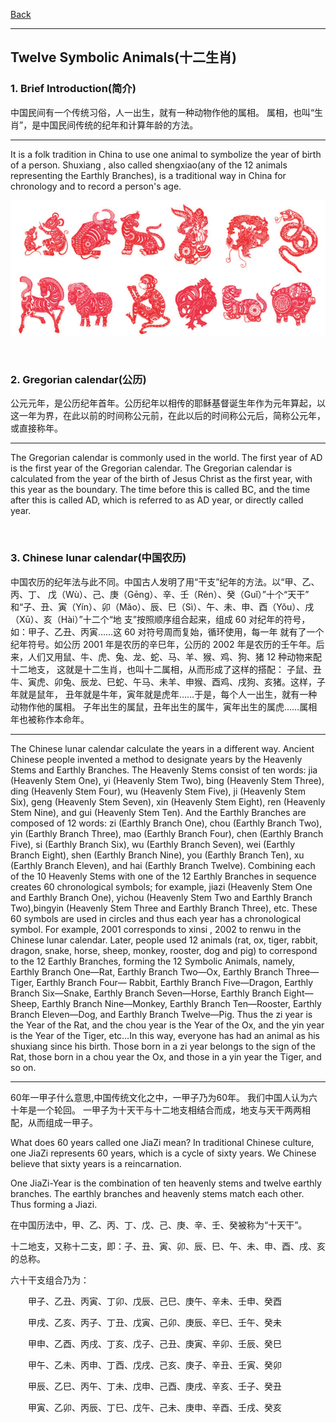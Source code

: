 [Back](../../README.md)

<hr>

## Twelve Symbolic Animals(十二生肖)


### 1. Brief Introduction(简介)

中国民间有一个传统习俗，人一出生，就有一种动物作他的属相。
属相，也叫“生肖”，是中国民间传统的纪年和计算年龄的方法。

<hr>

It is a folk tradition in China to use one animal to symbolize the 
year of birth of a person. Shuxiang , also called shengxiao(any of the 12 
animals representing the Earthly Branches), is a traditional way in China 
for chronology and to record a person's age.

![Twelve Symbolic Animals](https://github.com/Elliot518/mcp-oss-repo/blob/main/culture/china/SymbolicAnimals.png?raw=true)

&nbsp;


### 2. Gregorian calendar(公历) 

公元元年，是公历纪年首年。公历纪年以相传的耶稣基督诞生年作为元年算起，以这一年为界，在此以前的时间称公元前，在此以后的时间称公元后，简称公元年，或直接称年。

<hr>

The Gregorian calendar is commonly used in the world.
The first year of AD is the first year of the Gregorian calendar. The Gregorian calendar is calculated from the year of the birth of Jesus Christ as the first year, with this year as the boundary. The time before this is called BC, and the time after this is called AD, which is referred to as AD year, or directly called year.

&nbsp;

### 3. Chinese lunar calendar(中国农历)

中国农历的纪年法与此不同。中国古人发明了用“干支”纪年的方法。以“甲、乙、丙、丁、
戊（Wù）、己、庚（Gēnɡ）、辛、壬（Rén）、癸（Guǐ）”十个“天干”
和“子、丑、寅（Yín）、卯（Mǎo）、辰、巳（Sì）、午、未、申、酉（Yǒu）、戌（Xū）、亥（Hài）”十二个“地
支”按照顺序组合起来，组成 60 对纪年的符号，如：甲子、乙丑、丙寅……这 60 对符号周而复始，循环使用，每一年
就有了一个纪年符号。如公历 2001 年是农历的辛巳年，公历的 2002 年是农历的壬午年。后来，人们又用鼠、牛、虎、兔、龙、蛇、马、羊、猴、鸡、狗、猪 12 种动物来配十二地支，
这就是十二生肖，也叫十二属相，从而形成了这样的搭配：
子鼠、丑牛、寅虎、卯兔、辰龙、巳蛇、午马、未羊、申猴、酉鸡、戌狗、亥猪。这样，子年就是鼠年，
丑年就是牛年，寅年就是虎年……于是，每个人一出生，就有一种动物作他的属相。
子年出生的属鼠，丑年出生的属牛，寅年出生的属虎……属相年也被称作本命年。

<hr>

The Chinese lunar calendar calculate the years in a different way. 
Ancient Chinese people invented a method to designate years by the Heavenly Stems and Earthly Branches. The Heavenly Stems consist of ten words: jia (Heavenly 
Stem One), yi (Heavenly Stem Two), bing (Heavenly 
Stem Three), ding (Heavenly Stem Four), wu (Heavenly 
Stem Five), ji (Heavenly Stem Six), geng (Heavenly Stem 
Seven), xin (Heavenly Stem Eight), ren (Heavenly Stem Nine), 
and gui (Heavenly Stem Ten). And the Earthly Branches are 
composed of 12 words: zi (Earthly Branch One), chou (Earthly 
Branch Two), yin (Earthly Branch Three), mao (Earthly Branch 
Four), chen (Earthly Branch Five), si (Earthly Branch Six), wu (Earthly 
Branch Seven), wei (Earthly Branch Eight), shen (Earthly Branch 
Nine), you (Earthly Branch Ten), xu (Earthly Branch Eleven), 
and hai (Earthly Branch Twelve). Combining each of the 10 Heavenly 
Stems with one of the 12 Earthly Branches in sequence creates 60 
chronological symbols; for example, jiazi (Heavenly Stem One and 
Earthly Branch One), yichou (Heavenly Stem Two and Earthly Branch 
Two),bingyin (Heavenly Stem Three and Earthly Branch Three), 
etc. These 60 symbols are used in circles and thus each year has a 
chronological symbol. For example, 2001 corresponds to xinsi , 2002 
to renwu in the Chinese lunar calendar. Later, people used 12 animals 
(rat, ox, tiger, rabbit, dragon, snake, horse, sheep, monkey, rooster, 
dog and pig) to correspond to the 12 Earthly Branches, forming the 12 
Symbolic Animals, namely, Earthly Branch One—Rat, Earthly Branch 
Two—Ox, Earthly Branch Three—Tiger, Earthly Branch Four—
Rabbit, Earthly Branch Five—Dragon, Earthly Branch Six—Snake, 
Earthly Branch Seven—Horse, Earthly Branch Eight—Sheep, Earthly
Branch Nine—Monkey, Earthly Branch Ten—Rooster, Earthly Branch 
Eleven—Dog, and Earthly Branch Twelve—Pig. Thus the zi year 
is the Year of the Rat, and the chou year is the Year of the Ox, and 
the yin year is the Year of the Tiger, etc…In this way, everyone has 
had an animal as his shuxiang since his birth. Those born in a zi year 
belongs to the sign of the Rat, those born in a chou year the Ox, and 
those in a yin year the Tiger, and so on.

<hr>

60年一甲子什么意思,中国传统文化之中，一甲子乃为60年。
我们中国人认为六十年是一个轮回。
一甲子为十天干与十二地支相结合而成，地支与天干两两相配，从而组成一甲子。

What does 60 years called one JiaZi mean? 
In traditional Chinese culture, one JiaZi represents 60 years, which is a cycle of sixty years. 
We Chinese believe that sixty years is a reincarnation.

One JiaZi-Year is the combination of ten heavenly stems and twelve earthly branches. 
The earthly branches and heavenly stems match each other. Thus forming a Jiazi.

在中国历法中，甲、乙、丙、丁、戊、己、庚、辛、壬、癸被称为“十天干”。

十二地支，又称十二支，即：子、丑、寅、卯、辰、巳、午、未、申、酉、戌、亥的总称。

六十干支组合乃为：

　　甲子、乙丑、丙寅、丁卯、戊辰、己巳、庚午、辛未、壬申、癸酉

　　甲戌、乙亥、丙子、丁丑、戊寅、己卯、庚辰、辛巳、壬午、癸未

　　甲申、乙酉、丙戌、丁亥、戊子、己丑、庚寅、辛卯、壬辰、癸巳

　　甲午、乙未、丙申、丁酉、戊戌、己亥、庚子、辛丑、壬寅、癸卯

　　甲辰、乙巳、丙午、丁未、戊申、己酉、庚戌、辛亥、壬子、癸丑

　　甲寅、乙卯、丙辰、丁巳、戊午、己未、庚申、辛酉、壬戌、癸亥
